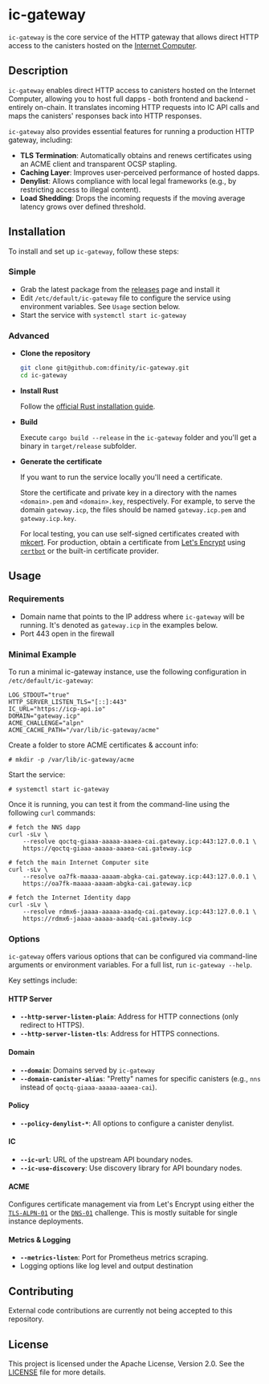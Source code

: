 # ic-gateway

`ic-gateway` is the core service of the HTTP gateway that allows direct HTTP access to the canisters hosted on the [Internet Computer](https://internetcomputer.org).

## Description

`ic-gateway` enables direct HTTP access to canisters hosted on the Internet Computer, allowing you to host full dapps - both frontend and backend - entirely on-chain. It translates incoming HTTP requests into IC API calls and maps the canisters' responses back into HTTP responses.

`ic-gateway` also provides essential features for running a production HTTP gateway, including:

- **TLS Termination**: Automatically obtains and renews certificates using an ACME client and transparent OCSP stapling.
- **Caching Layer**: Improves user-perceived performance of hosted dapps.
- **Denylist**: Allows compliance with local legal frameworks (e.g., by restricting access to illegal content).
- **Load Shedding**: Drops the incoming requests if the moving average latency grows over defined threshold.

## Installation

To install and set up `ic-gateway`, follow these steps:

### Simple

- Grab the latest package from the [releases](https://github.com/dfinity/ic-gateway/releases) page and install it
- Edit `/etc/default/ic-gateway` file to configure the service using environment variables. See `Usage` section below.
- Start the service with `systemctl start ic-gateway`

### Advanced

- **Clone the repository**

  ```bash
  git clone git@github.com:dfinity/ic-gateway.git
  cd ic-gateway
  ```

- **Install Rust**

  Follow the [official Rust installation guide](https://www.rust-lang.org/tools/install).

- **Build**
  
  Execute `cargo build --release` in the `ic-gateway` folder and you'll get a binary in `target/release` subfolder.

- **Generate the certificate**

  If you want to run the service locally you'll need a certificate.

  Store the certificate and private key in a directory with the names `<domain>.pem` and `<domain>.key`, respectively. For example, to serve the domain `gateway.icp`, the files should be named `gateway.icp.pem` and `gateway.icp.key`.

  For local testing, you can use self-signed certificates created with [mkcert](https://github.com/FiloSottile/mkcert). For production, obtain a certificate from [Let's Encrypt](https://letsencrypt.org/) using [`certbot`](https://certbot.eff.org/) or the built-in certificate provider.

## Usage

### Requirements

- Domain name that points to the IP address where `ic-gateway` will be running. It's denoted as `gateway.icp` in the examples below.
- Port 443 open in the firewall

### Minimal Example

To run a minimal ic-gateway instance, use the following configuration in `/etc/default/ic-gateway`:

```
LOG_STDOUT="true"
HTTP_SERVER_LISTEN_TLS="[::]:443"
IC_URL="https://icp-api.io"
DOMAIN="gateway.icp"
ACME_CHALLENGE="alpn"
ACME_CACHE_PATH="/var/lib/ic-gateway/acme"
```

Create a folder to store ACME certificates & account info:
```
# mkdir -p /var/lib/ic-gateway/acme
```

Start the service:
```
# systemctl start ic-gateway
```

Once it is running, you can test it from the command-line using the following `curl` commands:

```
# fetch the NNS dapp
curl -sLv \
    --resolve qoctq-giaaa-aaaaa-aaaea-cai.gateway.icp:443:127.0.0.1 \
    https://qoctq-giaaa-aaaaa-aaaea-cai.gateway.icp

# fetch the main Internet Computer site
curl -sLv \
    --resolve oa7fk-maaaa-aaaam-abgka-cai.gateway.icp:443:127.0.0.1 \
    https://oa7fk-maaaa-aaaam-abgka-cai.gateway.icp

# fetch the Internet Identity dapp
curl -sLv \
    --resolve rdmx6-jaaaa-aaaaa-aaadq-cai.gateway.icp:443:127.0.0.1 \
    https://rdmx6-jaaaa-aaaaa-aaadq-cai.gateway.icp
```

### Options

`ic-gateway` offers various options that can be configured via command-line arguments or environment variables. For a full list, run `ic-gateway --help`.

Key settings include:

#### HTTP Server

- **`--http-server-listen-plain`**: Address for HTTP connections (only redirect to HTTPS).
- **`--http-server-listen-tls`**: Address for HTTPS connections.

#### Domain

- **`--domain`**: Domains served by `ic-gateway`
- **`--domain-canister-alias`**: "Pretty" names for specific canisters (e.g., `nns` instead of `qoctq-giaaa-aaaaa-aaaea-cai`).

#### Policy

- **`--policy-denylist-*`**: All options to configure a canister denylist.

#### IC

- **`--ic-url`**: URL of the upstream API boundary nodes.
- **`--ic-use-discovery`**: Use discovery library for API boundary nodes.

#### ACME

Configures certificate management via from Let's Encrypt using either the [`TLS-ALPN-01`](https://letsencrypt.org/docs/challenge-types/#tls-alpn-01) or the [`DNS-01`](https://letsencrypt.org/docs/challenge-types/#dns-01-challenge) challenge. This is mostly suitable for single instance deployments.

#### Metrics & Logging

- **`--metrics-listen`**: Port for Prometheus metrics scraping.
- Logging options like log level and output destination

## Contributing

External code contributions are currently not being accepted to this repository.

## License

This project is licensed under the Apache License, Version 2.0. See the [LICENSE](LICENSE) file for more details.

